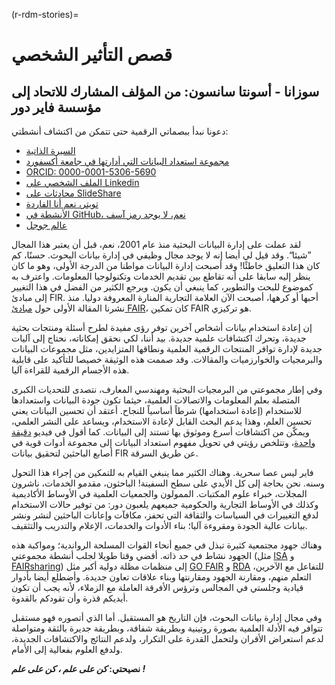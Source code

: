 (r-rdm-stories)=
# قصص التأثير الشخصي

## سوزانا - أسونتا سانسون: من المؤلف المشارك للاتحاد إلى مؤسسة فاير دور

دعونا نبدأ ببصماتي الرقمية حتى تتمكن من اكتشاف أنشطتي:

- [السيرة الذاتية](https://www.eng.ox.ac.uk/people/susanna-assunta-sansone)
- [مجموعة استعداد البيانات التي أدارتها في جامعة أكسفورد](https://sansonegroup.eng.ox.ac.uk)
- [ORCID: 0000-0001-5306-5690](https://orcid.org/0000-0001-5306-5690)
- [الملف الشخصي على Linkedin](https://uk.linkedin.com/in/sasansone)
- [محادثات على SlideShare](https://www.slideshare.net/SusannaSansone)
- [تويتر، نعم أنا الفاردة](https://twitter.com/SusannaASansone)
- [الأنشطة في GitHub، نعم، لا يوجد رمز آسف](https://github.com/SusannaSansone)
- [عالم جوجل](https://scholar.google.co.uk/citations?user=gfJ8wsIAAAAJ&hl=en)

لقد عملت على إدارة البيانات البحثية منذ عام 2001، نعم، قبل أن يعتبر هذا المجال ”شيئا“. وقد قيل لي أيضا إنه لا يوجد مجال وظيفي في إدارة بيانات البحوث. حسنًا، كم كان هذا التعليق خاطئًا! وقد أصبحت إدارة البيانات مواطنا من الدرجة الأولى، وهو ما كان ينظر إليه سابقا على أنه تقاطع بين تقديم الخدمات وتكنولوجيا المعلومات. واعترف به كموضوع للبحث والتطوير، كما ينبغي أن يكون. ويرجع الكثير من الفضل في هذا التغيير إلى مبادئ FIR. أحبها أو كرهها، أصبحت الآن العلامة التجارية المنارة المعروفة دوليا. منذ نشرنا المقالة الأولى حول [مبادئ FAIR](https://doi.org/10.1038/sdata.2016.18)، كان تمكين FAIR هو تركيزي.

إن إعادة استخدام بيانات أشخاص آخرين توفر رؤى مفيدة لطرح أسئلة ومنتجات بحثية جديدة، وتحرك اكتشافات علمية جديدة. بيد أننا، لكي نحقق إمكاناته، نحتاج إلى آليات جديدة لإدارة توافر المنتجات الرقمية العلمية ونطاقها المتزايدين، مثل مجموعات البيانات والبرمجيات والخوارزميات والمقالات. وقد صممت هذه الوثيقة خصيصا للتأكيد على قابلية هذه الأجسام الرقمية للقراءة آليا.

وفي إطار مجموعتي من البرمجيات البحثية ومهندسي المعارف، نتصدى للتحديات الكبرى المتصلة بعلم المعلومات والاتصالات العلمية، حيثما تكون جودة البيانات واستعدادها للاستخدام (إعادة استخدامها) شرطاً أساسياً للنجاح. أعتقد أن تحسين البيانات يعني تحسين العلم، وهذا يدعم البحث القابل لإعادة الاستخدام، ويساعد على النشر العلمي، ويمكّن من اكتشافات أسرع وموثوق بها تستند إلى البيانات. كما أقول في فيديو [دقيقة واحدة](https://youtu.be/3VDw7XIulIk)، وتتلخص رؤيتي في تحويل مفهوم استعداد البيانات إلى مجموعة أدوات قوية في أصابع الباحثين لتحقيق بيانات FIR عن طريق السرقة.

فاير ليس عصا سحرية. وهناك الكثير مما ينبغي القيام به للتمكين من إجراء هذا التحول وسنه. نحن بحاجة إلى كل الأيدي على سطح السفينة! الباحثون، مقدمو الخدمات، ناشرون المجلات، خبراء علوم المكتبات. الممولون والجمعيات العلمية في الأوساط الأكاديمية وكذلك في الأوساط التجارية والحكومية جميعهم يلعبون دور: من توفير حالات الاستخدام لدفع التغييرات في السياسات والثقافة التي تحفز، مكافآت وإعانات الباحثين لنشر ونشر بيانات عالية الجودة ومقروءة آليا؛ بناء الأدوات والخدمات، الإعلام والتدريب والتثقيف.

وهناك جهود مجتمعية كثيرة تبذل في جميع أنحاء القوات المسلحة الرواندية؛ ومواكبة هذه الجهود نشاط في حد ذاته. أقضي وقتا طويلا لجلب أنشطة مجموعتي (مثل [ISA](https://isa-tools.org) و [FAIRsharing](https://fairsharing.org)) إلى منظمات مظلة دولية أكبر مثل [GO FAIR](https://www.go-fair.org/implementation-networks/overview/fair-strepo) و [RDA](http://dx.doi.org/10.15497/RDA00030) للتفاعل مع الآخرين، التعلم منهم، ومقارنة الجهود ومقارنتها وبناء علاقات تعاون جديدة. وأضطلع أيضا بأدوار قيادية وجلستي في المجالس وترؤس الأفرقة العاملة مع الزملاء، لأنه يجب أن تكون أيديكم قذرة وأن تقودكم بالقدوة.

وفي مجال إدارة بيانات البحوث، فإن التاريخ هو المستقبل. أما الذي أتصوره فهو مستقبل تتوافر فيه الأدلة العلمية بصورة روتينية وبطريقة شفافة، وبطريقة جديرة بالثقة ومتواصلة لدعم استعراض الأقران ولتحمل القدرة على التكرار، ولدعم النتائج والاكتشافات الجديدة، ولدفع العلوم بفعالية إلى الأمام.

**نصيحتي: _كن على علم ، كن على علم !_**
